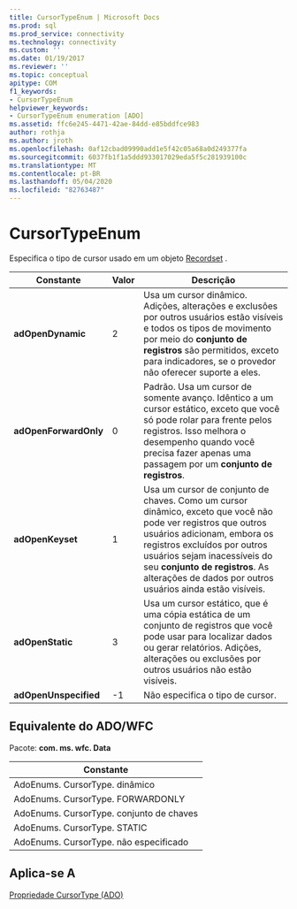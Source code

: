 ```yaml
---
title: CursorTypeEnum | Microsoft Docs
ms.prod: sql
ms.prod_service: connectivity
ms.technology: connectivity
ms.custom: ''
ms.date: 01/19/2017
ms.reviewer: ''
ms.topic: conceptual
apitype: COM
f1_keywords:
- CursorTypeEnum
helpviewer_keywords:
- CursorTypeEnum enumeration [ADO]
ms.assetid: ffc6e245-4471-42ae-84dd-e85bddfce983
author: rothja
ms.author: jroth
ms.openlocfilehash: 0af12cbad09990add1e5f42c05a68a0d249377fa
ms.sourcegitcommit: 6037fb1f1a5ddd933017029eda5f5c281939100c
ms.translationtype: MT
ms.contentlocale: pt-BR
ms.lasthandoff: 05/04/2020
ms.locfileid: "82763487"
---
```

# <a name="cursortypeenum"></a>CursorTypeEnum
Especifica o tipo de cursor usado em um objeto [Recordset](../../../ado/reference/ado-api/recordset-object-ado.md) .  
  
|Constante|Valor|Descrição|  
|--------------|-----------|-----------------|  
|**adOpenDynamic**|2|Usa um cursor dinâmico. Adições, alterações e exclusões por outros usuários estão visíveis e todos os tipos de movimento por meio do **conjunto de registros** são permitidos, exceto para indicadores, se o provedor não oferecer suporte a eles.|  
|**adOpenForwardOnly**|0|Padrão. Usa um cursor de somente avanço. Idêntico a um cursor estático, exceto que você só pode rolar para frente pelos registros. Isso melhora o desempenho quando você precisa fazer apenas uma passagem por um **conjunto de registros**.|  
|**adOpenKeyset**|1|Usa um cursor de conjunto de chaves. Como um cursor dinâmico, exceto que você não pode ver registros que outros usuários adicionam, embora os registros excluídos por outros usuários sejam inacessíveis do seu **conjunto de registros**. As alterações de dados por outros usuários ainda estão visíveis.|  
|**adOpenStatic**|3|Usa um cursor estático, que é uma cópia estática de um conjunto de registros que você pode usar para localizar dados ou gerar relatórios. Adições, alterações ou exclusões por outros usuários não estão visíveis.|  
|**adOpenUnspecified**|-1|Não especifica o tipo de cursor.|  
  
## <a name="adowfc-equivalent"></a>Equivalente do ADO/WFC  
 Pacote: **com. ms. wfc. Data**  
  
|Constante|  
|--------------|  
|AdoEnums. CursorType. dinâmico|  
|AdoEnums. CursorType. FORWARDONLY|  
|AdoEnums. CursorType. conjunto de chaves|  
|AdoEnums. CursorType. STATIC|  
|AdoEnums. CursorType. não especificado|  
  
## <a name="applies-to"></a>Aplica-se A  
 [Propriedade CursorType (ADO)](../../../ado/reference/ado-api/cursortype-property-ado.md)
